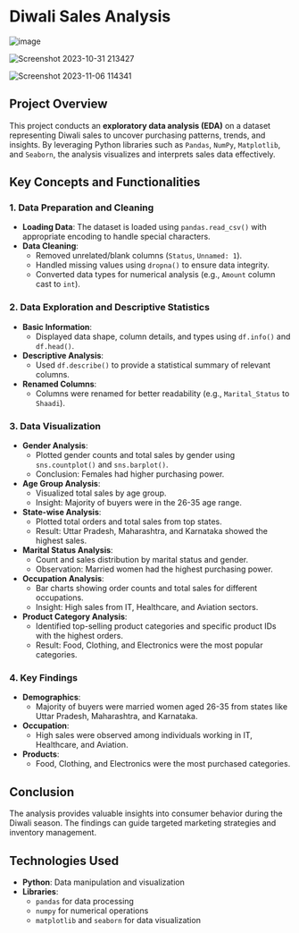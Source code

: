 # Diwali Sales Analysis

![image](https://github.com/user-attachments/assets/911b26f1-4d36-471e-86d1-a584b378211c)

![Screenshot 2023-10-31 213427](https://github.com/user-attachments/assets/a77bfc2f-733e-451a-8119-68ae2dcfa9ab)

![Screenshot 2023-11-06 114341](https://github.com/user-attachments/assets/09aaa166-74a3-472a-acd3-2e756c8c1d0f)



## Project Overview
This project conducts an **exploratory data analysis (EDA)** on a dataset representing Diwali sales to uncover purchasing patterns, trends, and insights. By leveraging Python libraries such as `Pandas`, `NumPy`, `Matplotlib`, and `Seaborn`, the analysis visualizes and interprets sales data effectively.

## Key Concepts and Functionalities

### 1. Data Preparation and Cleaning
- **Loading Data**: The dataset is loaded using `pandas.read_csv()` with appropriate encoding to handle special characters.
- **Data Cleaning**:
  - Removed unrelated/blank columns (`Status`, `Unnamed: 1`).
  - Handled missing values using `dropna()` to ensure data integrity.
  - Converted data types for numerical analysis (e.g., `Amount` column cast to `int`).

### 2. Data Exploration and Descriptive Statistics
- **Basic Information**:
  - Displayed data shape, column details, and types using `df.info()` and `df.head()`.
- **Descriptive Analysis**:
  - Used `df.describe()` to provide a statistical summary of relevant columns.
- **Renamed Columns**:
  - Columns were renamed for better readability (e.g., `Marital_Status` to `Shaadi`).

### 3. Data Visualization
- **Gender Analysis**:
  - Plotted gender counts and total sales by gender using `sns.countplot()` and `sns.barplot()`.
  - Conclusion: Females had higher purchasing power.
- **Age Group Analysis**:
  - Visualized total sales by age group.
  - Insight: Majority of buyers were in the 26-35 age range.
- **State-wise Analysis**:
  - Plotted total orders and total sales from top states.
  - Result: Uttar Pradesh, Maharashtra, and Karnataka showed the highest sales.
- **Marital Status Analysis**:
  - Count and sales distribution by marital status and gender.
  - Observation: Married women had the highest purchasing power.
- **Occupation Analysis**:
  - Bar charts showing order counts and total sales for different occupations.
  - Insight: High sales from IT, Healthcare, and Aviation sectors.
- **Product Category Analysis**:
  - Identified top-selling product categories and specific product IDs with the highest orders.
  - Result: Food, Clothing, and Electronics were the most popular categories.

### 4. Key Findings
- **Demographics**:
  - Majority of buyers were married women aged 26-35 from states like Uttar Pradesh, Maharashtra, and Karnataka.
- **Occupation**:
  - High sales were observed among individuals working in IT, Healthcare, and Aviation.
- **Products**:
  - Food, Clothing, and Electronics were the most purchased categories.

## Conclusion
The analysis provides valuable insights into consumer behavior during the Diwali season. The findings can guide targeted marketing strategies and inventory management.

## Technologies Used
- **Python**: Data manipulation and visualization
- **Libraries**:
  - `pandas` for data processing
  - `numpy` for numerical operations
  - `matplotlib` and `seaborn` for data visualization

